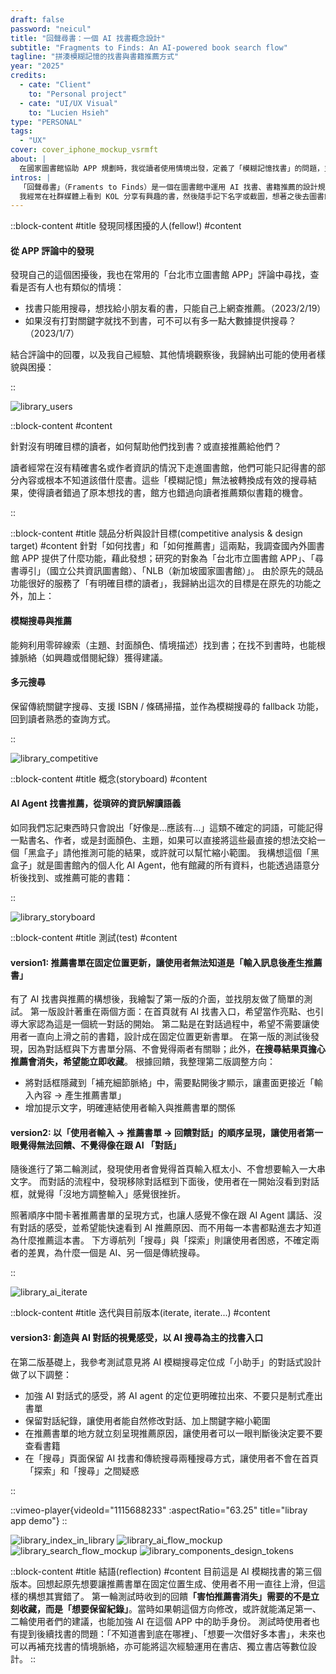 ```yaml
---
draft: false
password: "neicul"
title: "回聲尋書：一個 AI 找書概念設計"
subtitle: "Fragments to Finds: An AI-powered book search flow"
tagline: "拼湊模糊記憶的找書與書籍推薦方式"
year: "2025"
credits:
  - cate: "Client"
    to: "Personal project"
  - cate: "UI/UX Visual"
    to: "Lucien Hsieh"
type: "PERSONAL"
tags:
  - "UX"
cover: cover_iphone_mockup_vsrmft
about: |
  在國家圖書館協助 APP 規劃時，我從讀者使用情境出發，定義了「模糊記憶找書」的問題，並提出以人工智慧輔助搜尋與推薦的構想。專案的實際功能與規格最終由館方決定，而我在結束合作後，將這個概念進一步延伸，設計出可能的介面。
intros: |
  「回聲尋書」（Framents to Finds）是一個在圖書館中運用 AI 找書、書籍推薦的設計規劃。
  我經常在社群媒體上看到 KOL 分享有興趣的書，然後隨手記下名字或截圖，想著之後去圖書館找。但等我真到了圖書館時，往往才突然想起「啊！最近有本書想看」那時相簿裡的截圖早已消失、腦中剩下一些模糊印象。這些模糊的資訊在只能輸入關鍵字的搜尋框裡完全派不上用場，我需要的是能把這些瑣碎的資訊重新拼湊出那本書的工具。
---
```

::block-content
#title
發現同樣困擾的人(fellow!)
#content
<h4 class="subtitle">
從 APP 評論中的發現
</h4>
<p>
發現自己的這個困擾後，我也在常用的「台北市立圖書館 APP」評論中尋找，查看是否有人也有類似的情境：
</p>
<ul>
	<li>找書只能用搜尋，想找給小朋友看的書，只能自己上網查推薦。（2023/2/19）</li>
	<li>如果沒有打對關鍵字就找不到書，可不可以有多一點大數據提供搜尋？（2023/1/7）</li>
</ul>
<p>
結合評論中的回覆，以及我自己經驗、其他情境觀察後，我歸納出可能的使用者樣貌與困擾：
</p>
::

![library_users](user_journey_map_ydxhp9 "")

::block-content
#content
<div class="callout-card">
	<p class="title">
		針對沒有明確目標的讀者，如何幫助他們找到書？或直接推薦給他們？
	</p>
	<p>
		讀者經常在沒有精確書名或作者資訊的情況下走進圖書館，他們可能只記得書的部分內容或根本不知道該借什麼書。這些「模糊記憶」無法被轉換成有效的搜尋結果，使得讀者錯過了原本想找的書，館方也錯過向讀者推薦類似書籍的機會。
	</p>
</div>
::

::block-content
#title
競品分析與設計目標(competitive analysis & design target)
#content
針對「如何找書」和「如何推薦書」這兩點，我調查國內外圖書館 APP 提供了什麼功能，藉此發想；研究的對象為「台北市立圖書館 APP」、「尋書導引」（國立公共資訊圖書館）、「NLB（新加坡國家圖書館）」。
由於原先的競品功能很好的服務了「有明確目標的讀者」，我歸納出這次的目標是在原先的功能之外，加上：
<h4 class="subtitle">
模糊搜尋與推薦
</h4>
<p>
能夠利用零碎線索（主題、封面顏色、情境描述）找到書；在找不到書時，也能根據脈絡（如興趣或借閱紀錄）獲得建議。
</p>
<h4 class="subtitle">
多元搜尋
</h4>
<p>
保留傳統關鍵字搜尋、支援 ISBN / 條碼掃描，並作為模糊搜尋的 fallback 功能，回到讀者熟悉的查詢方式。
</p>
::

![library_competitive](competitive_analysis_sfgwrw "")

::block-content
#title
概念(storyboard)
#content
<h4 class="subtitle">
AI Agent 找書推薦，從瑣碎的資訊解讀語義
</h4>
<p>
如同我們忘記東西時只會說出「好像是...應該有...」這類不確定的詞語，可能記得一點書名、作者，或是封面顏色、主題，如果可以直接將這些最直接的想法交給一個「黑盒子」請他推測可能的結果，或許就可以幫忙縮小範圍。
我構想這個「黑盒子」就是圖書館內的個人化 AI Agent，他有館藏的所有資料，也能透過語意分析後找到、或推薦可能的書籍：
</p>
::

![library_storyboard](user_flow_storyboard_fppp23 "")


::block-content
#title
測試(test)
#content
<p>
<h4 class="subtitle">
version1: 推薦書單在固定位置更新，讓使用者無法知道是「輸入訊息後產生推薦書」
</h4>
<p>
有了 AI 找書與推薦的構想後，我繪製了第一版的介面，並找朋友做了簡單的測試。
第一版設計著重在兩個方面：在首頁就有 AI 找書入口，希望當作亮點、也引導大家認為這是一個統一對話的開始。
第二點是在對話過程中，希望不需要讓使用者一直向上滑之前的書籍，設計成在固定位置更新書單。
在第一版的測試後發現，因為對話框與下方書單分隔、不會覺得兩者有關聯；此外，<b>在搜尋結果頁擔心推薦會消失，希望能立即收藏</b>。
根據回饋，我整理第二版調整方向：
</p>
<ul>
	<li>將對話框隱藏到「補充細節脈絡」中，需要點開後才顯示，讓畫面更接近「輸入內容 → 產生推薦書單」</li>
	<li>增加提示文字，明確連結使用者輸入與推薦書單的關係</li>
</ul>
<h4 class="subtitle">
version2: 以「使用者輸入 → 推薦書單 → 回饋對話」的順序呈現，讓使用者第一眼覺得無法回饋、不覺得像在跟 AI 「對話」
</h4>
<p>
隨後進行了第二輪測試，發現使用者會覺得首頁輸入框太小、不會想要輸入一大串文字。
而對話的流程中，發現移除對話框到下面後，使用者在一開始沒看到對話框，就覺得「沒地方調整輸入」感覺很挫折。
</p>
<p>
照著順序中間卡著推薦書單的呈現方式，也讓人感覺不像在跟 AI Agent 講話、沒有對話的感受，並希望能快速看到 AI 推薦原因、而不用每一本書都點進去才知道為什麼推薦這本書。
下方導航列「搜尋」與「探索」則讓使用者困惑，不確定兩者的差異，為什麼一個是 AI、另一個是傳統搜尋。
</p>
::

![library_ai_iterate](library_ai_iterate_jx9isu "")

::block-content
#title
迭代與目前版本(iterate, iterate...)
#content
<h4 class="subtitle">
version3: 創造與 AI 對話的視覺感受，以 AI 搜尋為主的找書入口
</h4>
<p>
在第二版基礎上，我參考測試意見將 AI 模糊搜尋定位成「小助手」的對話式設計做了以下調整：
</p>
<ul>
	<li>加強 AI 對話式的感受，將 AI agent 的定位更明確拉出來、不要只是制式產出書單</li>
	<li>保留對話紀錄，讓使用者能自然修改對話、加上關鍵字縮小範圍</li>
	<li>在推薦書單的地方就立刻呈現推薦原因，讓使用者可以一眼判斷後決定要不要查看書籍</li>
	<li>在「搜尋」頁面保留 AI 找書和傳統搜尋兩種搜尋方式，讓使用者不會在首頁「探索」和「搜尋」之間疑惑</li>
</ul>
::

::vimeo-player{videoId="1115688233" :aspectRatio="63.25" title="libray app demo"}
::

![library_index_in_library](index_mockup_gpexsw "")
![library_ai_flow_mockup](ai_flow_mockup_xm4436 "")
![library_search_flow_mockup](search_flow_mockup_asz5e5 "")
![library_components_design_tokens](components_design_tokens_grk9un "")


::block-content
#title
結語(reflection)
#content
目前這是 AI 模糊找書的第三個版本。回想起原先想要讓推薦書單在固定位置生成、使用者不用一直往上滑，但這樣的構想其實錯了。
第一輪測試時收到的回饋<b>「害怕推薦書消失」需要的不是立刻收藏，而是「想要保留紀錄」</b>。當時如果朝這個方向修改，或許就能滿足第一、二輪使用者們的建議，也能加強 AI 在這個 APP 中的助手身份。
測試時使用者也有提到後續找書的問題：「不知道書到底在哪裡」、「想要一次借好多本書」，未來也可以再補充找書的情境脈絡，亦可能將這次經驗運用在書店、獨立書店等數位設計。
::
